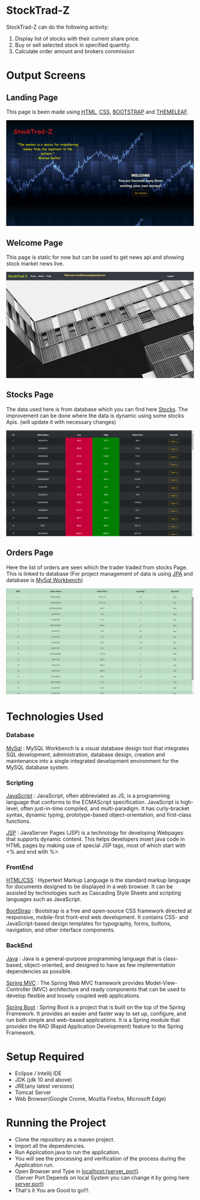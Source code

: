 # StockTrad-Z
StockTrad-Z can do the following activity:
1. Display list of stocks with their current share price.
2. Buy or sell selected stock in specified quantity. 
3. Calculate order amount and brokers commission

# Output Screens
## Landing Page
This page is been made using [HTML](https://developer.mozilla.org/en-US/docs/Web/HTML#:~:text=HTML%20(HyperText%20Markup%20Language)%20is,functionality%2Fbehavior%20(JavaScript).), 
[CSS](https://developer.mozilla.org/en-US/docs/Web/CSS), [BOOTSTRAP](https://getbootstrap.com/) and [THEMELEAF](https://www.thymeleaf.org/).

![Landing Page](Share-Data/snippets/landingPage.png)


## Welcome Page
This page is static for now but can be used to get news api and showing stock market news live.

![Welcome Page](Share-Data/snippets/welcomePage.png)

## Stocks Page
The data used here is from database which you can find here [Stocks](https://github.com/modhtanmay/Stock-Trading-Management/blob/master/Share-Data/Sql%20Scripts/shares.sql). The improvement can be done where the data is dynamic using some stocks Apis. (will update it with necessary changes)

![Stocks](Share-Data/snippets/stocksPage.png)


## Orders Page
Here the list of orders are seen which the trader traded from stocks Page. <br/> This is linked to database (For project management of data is using [JPA](https://spring.io/projects/spring-data-jpa) and database is [MySql Workbench](https://www.mysql.com/products/workbench/))

![Stocks](Share-Data/snippets/ordersPage.png)

# Technologies Used

### Database
[MySql](https://www.mysql.com/products/workbench/) : MySQL Workbench is a visual database design tool that integrates SQL development, administration, database design, creation and maintenance into a single integrated development environment for the MySQL database system.

### Scripting
[JavaScript](https://www.javascript.com/) : JavaScript, often abbreviated as JS, is a programming language that conforms to the ECMAScript specification. JavaScript is high-level, often just-in-time compiled, and multi-paradigm. It has curly-bracket syntax, dynamic typing, prototype-based object-orientation, and first-class functions.

[JSP](https://www.tutorialspoint.com/jsp/index.htm) : JavaServer Pages (JSP) is a technology for developing Webpages that supports dynamic content. This helps developers insert java code in HTML pages by making use of special JSP tags, most of which start with <% and end with %>.

### FrontEnd
[HTML/CSS](https://www.w3schools.com/html/) : Hypertext Markup Language is the standard markup language for documents designed to be displayed in a web browser. It can be assisted by technologies such as Cascading Style Sheets and scripting languages such as JavaScript.

[BootStrap](https://getbootstrap.com/) : Bootstrap is a free and open-source CSS framework directed at responsive, mobile-first front-end web development. It contains CSS- and JavaScript-based design templates for typography, forms, buttons, navigation, and other interface components.

### BackEnd
[Java](https://www.java.com/) : Java is a general-purpose programming language that is class-based, object-oriented, and designed to have as few implementation dependencies as possible.

[Spring MVC](https://docs.spring.io/spring/docs/3.2.x/spring-framework-reference/html/mvc.html) : The Spring Web MVC framework provides Model-View-Controller (MVC) architecture and ready components that can be used to develop flexible and loosely coupled web applications.

[Spring Boot](https://spring.io/projects/spring-boot) : Spring Boot is a project that is built on the top of the Spring Framework. It provides an easier and faster way to set up, configure, and run both simple and web-based applications. It is a Spring module that provides the RAD (Rapid Application Development) feature to the Spring Framework.

# Setup Required
- Eclipse / Intellij IDE
- JDK (jdk 10 and above)
- JRE(any latest versions)
- Tomcat Server
- Web Browser(Google Crome, Mozilla Firefox, Microsoft Edge)

# Running the Project
- Clone the repository as a maven project.
- Import all the dependencies.
- Run Application.java to run the application.
- You will see the processing and verification of the process during the Application run.
- Open Browser and Type in [localhost:{server_port}](https://locallhost.com/). <br/>(Server Port Depends on local System you can change it by going here [server.port](https://github.com/modhtanmay/Stock-Trading-Management/blob/master/Share-Data/src/main/resources/application.properties))
- That's it You are Good to go!!!.
